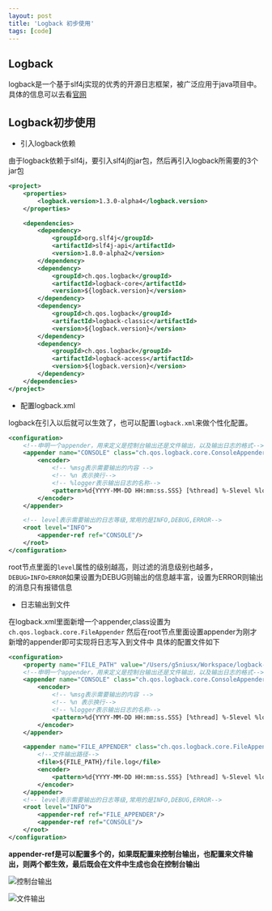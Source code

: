 ```yaml
---
layout: post
title: 'Logback 初步使用'
tags: [code]
---
```


## Logback

logback是一个基于slf4j实现的优秀的开源日志框架，被广泛应用于java项目中。具体的信息可以去看[官网](https://logback.qos.ch/)

## Logback初步使用

- 引入logback依赖

由于logback依赖于slf4j，要引入slf4j的jar包，然后再引入logback所需要的3个jar包

```xml
<project>
    <properties>
        <logback.version>1.3.0-alpha4</logback.version>
    </properties>

    <dependencies>
        <dependency>
            <groupId>org.slf4j</groupId>
            <artifactId>slf4j-api</artifactId>
            <version>1.8.0-alpha2</version>
        </dependency>
        <dependency>
            <groupId>ch.qos.logback</groupId>
            <artifactId>logback-core</artifactId>
            <version>${logback.version}</version>
        </dependency>
        <dependency>
            <groupId>ch.qos.logback</groupId>
            <artifactId>logback-classic</artifactId>
            <version>${logback.version}</version>
        </dependency>
        <dependency>
            <groupId>ch.qos.logback</groupId>
            <artifactId>logback-access</artifactId>
            <version>${logback.version}</version>
        </dependency>
    </dependencies>
</project>    
```

- 配置logback.xml

logback在引入以后就可以生效了，也可以配置`logback.xml`来做个性化配置。

```xml
<configuration>
    <!--申明一个appender，用来定义是控制台输出还是文件输出，以及输出日志的格式-->
    <appender name="CONSOLE" class="ch.qos.logback.core.ConsoleAppender">
        <encoder>
            <!-- %msg表示需要输出的内容 -->
            <!-- %n 表示换行-->
            <!-- %logger表示输出日志的名称-->
            <pattern>%d{YYYY-MM-DD HH:mm:ss.SSS} [%thread] %-5level %logger{36} - %msg%n</pattern>
        </encoder>
    </appender>

    <!-- level表示需要输出的日志等级,常用的是INFO,DEBUG,ERROR-->
    <root level="INFO">
        <appender-ref ref="CONSOLE"/>
    </root>
</configuration>
```

root节点里面的`level`属性的级别越高，则过滤的消息级别也越多，`DEBUG>INFO>ERROR`如果设置为DEBUG则输出的信息越丰富，设置为ERROR则输出的消息只有报错信息

- 日志输出到文件

在logback.xml里面新增一个appender,class设置为 `ch.qos.logback.core.FileAppender` 然后在root节点里面设置appender为刚才新增的appender即可实现将日志写入到文件中
具体的配置文件如下

```xml
<configuration>
    <property name="FILE_PATH" value="/Users/g5niusx/Workspace/logback-demo/log"/>
    <!--申明一个appender，用来定义是控制台输出还是文件输出，以及输出日志的格式-->
    <appender name="CONSOLE" class="ch.qos.logback.core.ConsoleAppender">
        <encoder>
            <!-- %msg表示需要输出的内容 -->
            <!-- %n 表示换行-->
            <!-- %logger表示输出日志的名称-->
            <pattern>%d{YYYY-MM-DD HH:mm:ss.SSS} [%thread] %-5level %logger{36} - %msg%n</pattern>
        </encoder>
    </appender>

    <appender name="FILE_APPENDER" class="ch.qos.logback.core.FileAppender">
        <!--文件输出路径-->
        <file>${FILE_PATH}/file.log</file>
        <encoder>
            <pattern>%d{YYYY-MM-DD HH:mm:ss.SSS} [%thread] %-5level %logger{36} - %msg%n</pattern>
        </encoder>
    </appender>
    <!-- level表示需要输出的日志等级,常用的是INFO,DEBUG,ERROR-->
    <root level="INFO">
        <appender-ref ref="FILE_APPENDER"/>
        <appender-ref ref="CONSOLE"/>
    </root>
</configuration>
```

**appender-ref是可以配置多个的，如果既配置来控制台输出，也配置来文件输出，则两个都生效，最后既会在文件中生成也会在控制台输出**

![控制台输出]({{"/public/images/logback/2018-12-2-logback-console.png"}} "控制台输出")

![文件输出]({{"/public/images/logback/2018-12-2-logback-file.png"}} "文件输出")




